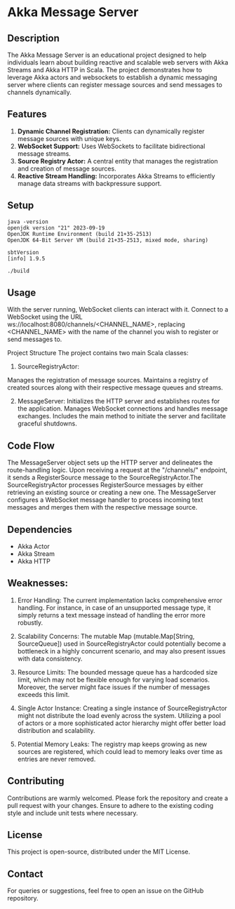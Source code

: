 # Akka Message Server

## Description

The Akka Message Server is an educational project designed to help individuals learn about building reactive and scalable web servers with Akka Streams and Akka HTTP in Scala. The project demonstrates how to leverage Akka actors and websockets to establish a dynamic messaging server where clients can register message sources and send messages to channels dynamically.

## Features

1. **Dynamic Channel Registration:** Clients can dynamically register message sources with unique keys.
2. **WebSocket Support:** Uses WebSockets to facilitate bidirectional message streams.
3. **Source Registry Actor:** A central entity that manages the registration and creation of message sources.
4. **Reactive Stream Handling:** Incorporates Akka Streams to efficiently manage data streams with backpressure support.

## Setup

```
java -version
openjdk version "21" 2023-09-19
OpenJDK Runtime Environment (build 21+35-2513)
OpenJDK 64-Bit Server VM (build 21+35-2513, mixed mode, sharing)
```

```
sbtVersion
[info] 1.9.5
```

```sh
./build
```

## Usage

With the server running, WebSocket clients can interact with it. Connect to a WebSocket using the URL ws://localhost:8080/channels/<CHANNEL_NAME>, replacing <CHANNEL_NAME> with the name of the channel you wish to register or send messages to.

Project Structure
The project contains two main Scala classes:

1. SourceRegistryActor:

Manages the registration of message sources.
Maintains a registry of created sources along with their respective message queues and streams.

2. MessageServer:
Initializes the HTTP server and establishes routes for the application.
Manages WebSocket connections and handles message exchanges.
Includes the main method to initiate the server and facilitate graceful shutdowns.

## Code Flow

The MessageServer object sets up the HTTP server and delineates the route-handling logic.
Upon receiving a request at the "/channels/<segment>" endpoint, it sends a RegisterSource message to the SourceRegistryActor.The SourceRegistryActor processes RegisterSource messages by either retrieving an existing source or creating a new one. The MessageServer configures a WebSocket message handler to process incoming text messages and merges them with the respective message source.

## Dependencies
- Akka Actor
- Akka Stream
- Akka HTTP

## Weaknesses:

1. Error Handling: The current implementation lacks comprehensive error handling. For instance, in case of an unsupported message type, it simply returns a text message instead of handling the error more robustly.

2. Scalability Concerns: The mutable Map (mutable.Map[String, SourceQueue]) used in SourceRegistryActor could potentially become a bottleneck in a highly concurrent scenario, and may also present issues with data consistency.

3. Resource Limits: The bounded message queue has a hardcoded size limit, which may not be flexible enough for varying load scenarios. Moreover, the server might face issues if the number of messages exceeds this limit.

4. Single Actor Instance: Creating a single instance of SourceRegistryActor might not distribute the load evenly across the system. Utilizing a pool of actors or a more sophisticated actor hierarchy might offer better load distribution and scalability.

5. Potential Memory Leaks: The registry map keeps growing as new sources are registered, which could lead to memory leaks over time as entries are never removed.


## Contributing

Contributions are warmly welcomed. Please fork the repository and create a pull request with your changes. Ensure to adhere to the existing coding style and include unit tests where necessary.

## License
This project is open-source, distributed under the MIT License.

## Contact
For queries or suggestions, feel free to open an issue on the GitHub repository.

